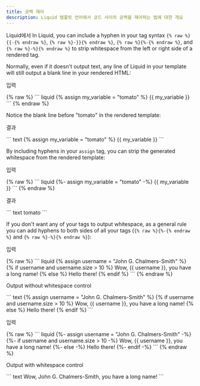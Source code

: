 ```yaml
---
title: 공백 제어
description: Liquid 템플릿 언어에서 코드 사이의 공백을 제어하는 법에 대한 개요
---
```


Liquid에서 
In Liquid, you can include a hyphen in your tag syntax `{% raw %}{{-{% endraw %}`, `{% raw %}-}}{% endraw %}`, `{% raw %}{%-{% endraw %}`, and `{% raw %}-%}{% endraw %}` to strip whitespace from the left or right side of a rendered tag.

Normally, even if it doesn't output text, any line of Liquid in your template will still output a blank line in your rendered HTML:

<p class="code-label">입력</p>
{% raw %}
``` liquid
{% assign my_variable = "tomato" %}
{{ my_variable }}
```
{% endraw %}

Notice the blank line before "tomato" in the rendered template:

<p class="code-label">결과</p>
``` text
{% assign my_variable = "tomato" %}
{{ my_variable }}
```

By including hyphens in your `assign` tag, you can strip the generated whitespace from the rendered template:

<p class="code-label">입력</p>
{% raw %}
``` liquid
{%- assign my_variable = "tomato" -%}
{{ my_variable }}
```
{% endraw %}

<p class="code-label">결과</p>
``` text
tomato
```

If you don't want any of your tags to output whitespace, as a general rule you can add hyphens to both sides of all your tags (`{% raw %}{%-{% endraw %}` and `{% raw %}-%}{% endraw %}`):

<p class="code-label">입력</p>
{% raw %}
``` liquid
{% assign username = "John G. Chalmers-Smith" %}
{% if username and username.size > 10 %}
  Wow, {{ username }}, you have a long name!
{% else %}
  Hello there!
{% endif %}
```
{% endraw %}

<p class="code-label">Output without whitespace control</p>
``` text
{% assign username = "John G. Chalmers-Smith" %}
{% if username and username.size > 10 %}
  Wow, {{ username }}, you have a long name!
{% else %}
  Hello there!
{% endif %}
```

<p class="code-label">입력</p>
{% raw %}
``` liquid
{%- assign username = "John G. Chalmers-Smith" -%}
{%- if username and username.size > 10 -%}
  Wow, {{ username }}, you have a long name!
{%- else -%}
  Hello there!
{%- endif -%}
```
{% endraw %}

<p class="code-label">Output with whitespace control</p>
``` text
Wow, John G. Chalmers-Smith, you have a long name!
```
